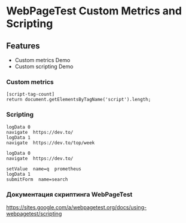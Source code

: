 # WebPageTest Custom Metrics and Scripting

## Features
- Custom metrics Demo
- Custom scripting Demo

### Custom metrics

```
[script-tag-count]
return document.getElementsByTagName('script').length;
```

### Scripting

```
logData 0
navigate  https://dev.to/
logData 1
navigate  https://dev.to/top/week
```

```
logData 0
navigate  https://dev.to/

setValue  name=q  prometheus
logData 1
submitForm  name=search
```

### Документация скриптинга WebPageTest
https://sites.google.com/a/webpagetest.org/docs/using-webpagetest/scripting
